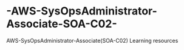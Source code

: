 # -AWS-SysOpsAdministrator-Associate-SOA-C02-
 AWS-SysOpsAdministrator-Associate(SOA-C02)  Learning resources 
